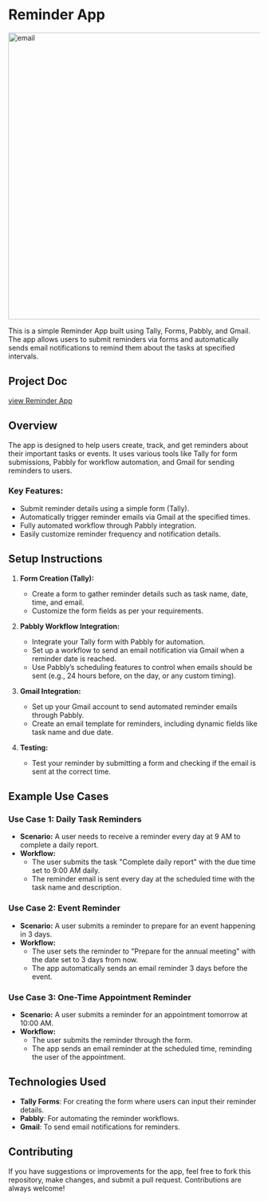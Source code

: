 # Reminder App
<img width="1257" height="575" alt="email" src="https://github.com/user-attachments/assets/9911d744-4b73-491c-a262-fbb1cdbf0477" />



This is a simple Reminder App built using Tally, Forms, Pabbly, and Gmail. The app allows users to submit reminders via forms and automatically sends email notifications to remind them about the tasks at specified intervals.
## Project Doc
[view Reminder App](https://tally.so/r/3EBx2L)

## Overview

The app is designed to help users create, track, and get reminders about their important tasks or events. It uses various tools like Tally for form submissions, Pabbly for workflow automation, and Gmail for sending reminders to users.
### Key Features:
- Submit reminder details using a simple form (Tally).
- Automatically trigger reminder emails via Gmail at the specified times.
- Fully automated workflow through Pabbly integration.
- Easily customize reminder frequency and notification details.

## Setup Instructions

1. **Form Creation (Tally):**
   - Create a form to gather reminder details such as task name, date, time, and email.
   - Customize the form fields as per your requirements.

2. **Pabbly Workflow Integration:**
   - Integrate your Tally form with Pabbly for automation.
   - Set up a workflow to send an email notification via Gmail when a reminder date is reached.
   - Use Pabbly’s scheduling features to control when emails should be sent (e.g., 24 hours before, on the day, or any custom timing).

3. **Gmail Integration:**
   - Set up your Gmail account to send automated reminder emails through Pabbly.
   - Create an email template for reminders, including dynamic fields like task name and due date.

4. **Testing:**
   - Test your reminder by submitting a form and checking if the email is sent at the correct time.

## Example Use Cases

### Use Case 1: Daily Task Reminders
- **Scenario:** A user needs to receive a reminder every day at 9 AM to complete a daily report.
- **Workflow:**
  - The user submits the task "Complete daily report" with the due time set to 9:00 AM daily.
  - The reminder email is sent every day at the scheduled time with the task name and description.

### Use Case 2: Event Reminder
- **Scenario:** A user submits a reminder to prepare for an event happening in 3 days.
- **Workflow:**
  - The user sets the reminder to "Prepare for the annual meeting" with the date set to 3 days from now.
  - The app automatically sends an email reminder 3 days before the event.

### Use Case 3: One-Time Appointment Reminder
- **Scenario:** A user submits a reminder for an appointment tomorrow at 10:00 AM.
- **Workflow:**
  - The user submits the reminder through the form.
  - The app sends an email reminder at the scheduled time, reminding the user of the appointment.

## Technologies Used
- **Tally Forms**: For creating the form where users can input their reminder details.
- **Pabbly**: For automating the reminder workflows.
- **Gmail**: To send email notifications for reminders.

## Contributing
If you have suggestions or improvements for the app, feel free to fork this repository, make changes, and submit a pull request. Contributions are always welcome!

